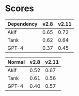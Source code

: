# Scores

| Dependency | v2.8 | v2.11 |
| --- | --- | --- |
| Akif | 0.65 | 0.72 |
| Tarık | 0.62 | 0.64 |
| GPT-4 | 0.37 | 0.45 |

| Normal | v2.8 | v2.11 |
| --- | --- | --- |
| Akif | 0.52 | 0.67 |
| Tarık | 0.61 | 0.56 |
| GPT-4 | 0.40 | 0.57 |


